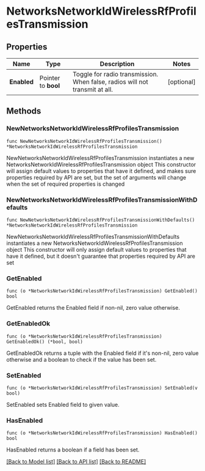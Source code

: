 # NetworksNetworkIdWirelessRfProfilesTransmission

## Properties

Name | Type | Description | Notes
------------ | ------------- | ------------- | -------------
**Enabled** | Pointer to **bool** | Toggle for radio transmission. When false, radios will not transmit at all. | [optional] 

## Methods

### NewNetworksNetworkIdWirelessRfProfilesTransmission

`func NewNetworksNetworkIdWirelessRfProfilesTransmission() *NetworksNetworkIdWirelessRfProfilesTransmission`

NewNetworksNetworkIdWirelessRfProfilesTransmission instantiates a new NetworksNetworkIdWirelessRfProfilesTransmission object
This constructor will assign default values to properties that have it defined,
and makes sure properties required by API are set, but the set of arguments
will change when the set of required properties is changed

### NewNetworksNetworkIdWirelessRfProfilesTransmissionWithDefaults

`func NewNetworksNetworkIdWirelessRfProfilesTransmissionWithDefaults() *NetworksNetworkIdWirelessRfProfilesTransmission`

NewNetworksNetworkIdWirelessRfProfilesTransmissionWithDefaults instantiates a new NetworksNetworkIdWirelessRfProfilesTransmission object
This constructor will only assign default values to properties that have it defined,
but it doesn't guarantee that properties required by API are set

### GetEnabled

`func (o *NetworksNetworkIdWirelessRfProfilesTransmission) GetEnabled() bool`

GetEnabled returns the Enabled field if non-nil, zero value otherwise.

### GetEnabledOk

`func (o *NetworksNetworkIdWirelessRfProfilesTransmission) GetEnabledOk() (*bool, bool)`

GetEnabledOk returns a tuple with the Enabled field if it's non-nil, zero value otherwise
and a boolean to check if the value has been set.

### SetEnabled

`func (o *NetworksNetworkIdWirelessRfProfilesTransmission) SetEnabled(v bool)`

SetEnabled sets Enabled field to given value.

### HasEnabled

`func (o *NetworksNetworkIdWirelessRfProfilesTransmission) HasEnabled() bool`

HasEnabled returns a boolean if a field has been set.


[[Back to Model list]](../README.md#documentation-for-models) [[Back to API list]](../README.md#documentation-for-api-endpoints) [[Back to README]](../README.md)


